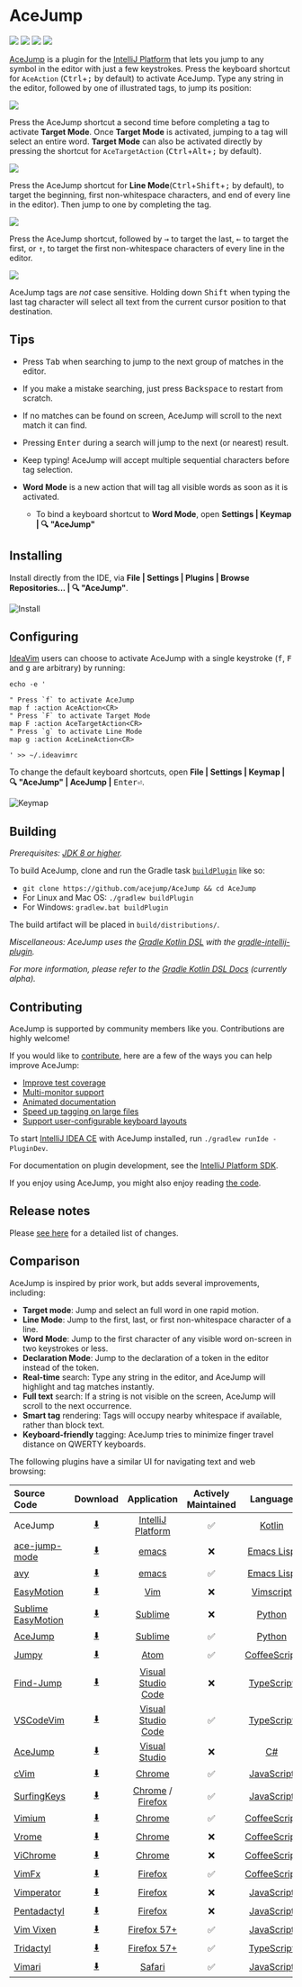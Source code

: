 # AceJump

[![][jetbrains-team-svg]][jetbrains-team-page]
[![][teamcity-status-svg]][teamcity-build-status]
[![][plugin-repo-svg]][plugin-repo-page]
[![][twitter-badge]][twitter-url]

[AceJump](https://plugins.jetbrains.com/plugin/7086) is a plugin for the [IntelliJ Platform](https://github.com/JetBrains/intellij-community/) that lets you jump to any symbol in the editor with just a few keystrokes. Press the keyboard shortcut for `AceAction` (<kbd>Ctrl</kbd>+<kbd>;</kbd> by default) to activate AceJump. Type any string in the editor, followed by one of illustrated tags, to jump its position:

![](https://cloud.githubusercontent.com/assets/175716/20177444/124fb534-a74d-11e6-8912-1d220ae27091.png)

Press the AceJump shortcut a second time before completing a tag to activate **Target Mode**. Once **Target Mode** is activated, jumping to a tag will select an entire word. **Target Mode** can also be activated directly by pressing the shortcut for `AceTargetAction` (<kbd>Ctrl</kbd>+<kbd>Alt</kbd>+<kbd>;</kbd> by default).

![](https://cloud.githubusercontent.com/assets/175716/20177362/a9976398-a74c-11e6-955d-df029c7b329b.png)

Press the AceJump shortcut for **Line Mode**(<kbd>Ctrl</kbd>+<kbd>Shift</kbd>+<kbd>;</kbd> by default), to target the beginning, first non-whitespace characters, and end of every line in the editor). Then jump to one by completing the tag.

![](https://cloud.githubusercontent.com/assets/175716/20533565/f7d04d1e-b0ab-11e6-8b89-f7b10a98752d.png)

Press the AceJump shortcut, followed by <kbd>→</kbd> to target the last, <kbd>←</kbd> to target the first, or <kbd>↑</kbd>, to target the first non-whitespace characters of every line in the editor.

![](https://cloud.githubusercontent.com/assets/175716/20177472/4f0ba956-a74d-11e6-97ba-b296eacdd396.png)

AceJump tags are *not* case sensitive. Holding down <kbd>Shift</kbd> when typing the last tag character will select all text from the current cursor position to that destination.

## Tips

- Press <kbd>Tab</kbd> when searching to jump to the next group of matches in the editor.

- If you make a mistake searching, just press <kbd>Backspace</kbd> to restart from scratch.

- If no matches can be found on screen, AceJump will scroll to the next match it can find.

- Pressing <kbd>Enter</kbd> during a search will jump to the next (or nearest) result.

- Keep typing! AceJump will accept multiple sequential characters before tag selection.

- **Word Mode** is a new action that will tag all visible words as soon as it is activated.

  - To bind a keyboard shortcut to **Word Mode**, open **Settings | Keymap | 🔍 "AceJump"**

## Installing

Install directly from the IDE, via **File | Settings | Plugins | Browse Repositories... | 🔍 "AceJump"**.

![Install](https://cloud.githubusercontent.com/assets/175716/11760310/cb4657e6-a064-11e5-8e07-837c2c0c40eb.png)

## Configuring

[IdeaVim](https://plugins.jetbrains.com/plugin/164) users can choose to activate AceJump with a single keystroke (<kbd>f</kbd>, <kbd>F</kbd> and <kbd>g</kbd> are arbitrary) by running:

```
echo -e '

" Press `f` to activate AceJump
map f :action AceAction<CR>
" Press `F` to activate Target Mode
map F :action AceTargetAction<CR>
" Press `g` to activate Line Mode
map g :action AceLineAction<CR>

' >> ~/.ideavimrc
```

To change the default keyboard shortcuts, open **File \| Settings \| Keymap \| 🔍 "AceJump" \| AceJump \|** <kbd>Enter⏎</kbd>.

![Keymap](https://cloud.githubusercontent.com/assets/175716/11760350/911aed4c-a065-11e5-8f17-49bc97ad1dad.png)

## Building

*Prerequisites: [JDK 8 or higher](http://openjdk.java.net/install/).*

To build AceJump, clone and run the Gradle task [`buildPlugin`](https://github.com/JetBrains/gradle-intellij-plugin#tasks) like so:

* `git clone https://github.com/acejump/AceJump && cd AceJump`
* For Linux and Mac OS: `./gradlew buildPlugin`
* For Windows: `gradlew.bat buildPlugin`

The build artifact will be placed in `build/distributions/`.

*Miscellaneous: AceJump uses the [Gradle Kotlin DSL](https://github.com/gradle/kotlin-dsl) with the [gradle-intellij-plugin](https://github.com/JetBrains/gradle-intellij-plugin).*

*For more information, please refer to the [Gradle Kotlin DSL Docs](https://gradle.github.io/kotlin-dsl-docs/) (currently alpha).*

## Contributing

AceJump is supported by community members like you. Contributions are highly welcome!

If you would like to [contribute](https://github.com/acejump/AceJump/pulls), here are a few of the ways you can help improve AceJump:

* [Improve test coverage](https://github.com/acejump/AceJump/issues/139)
* [Multi-monitor support](https://github.com/acejump/AceJump/issues/144)
* [Animated documentation](https://github.com/acejump/AceJump/issues/145)
* [Speed up tagging on large files](https://github.com/acejump/AceJump/issues/161)
* [Support user-configurable keyboard layouts](https://github.com/acejump/AceJump/issues/172)

To start [IntelliJ IDEA CE](https://github.com/JetBrains/intellij-community) with AceJump installed, run `./gradlew runIde -PluginDev`.

For documentation on plugin development, see the [IntelliJ Platform SDK](www.jetbrains.org/intellij/sdk/docs/).

If you enjoy using AceJump, you might also enjoy reading [the code](src/main/kotlin/org/acejump/label/Solver.kt).

## Release notes

Please [see here](/CHANGES.md) for a detailed list of changes.

## Comparison

AceJump is inspired by prior work, but adds several improvements, including:

* **Target mode**: Jump and select an full word in one rapid motion.
* **Line Mode**: Jump to the first, last, or first non-whitespace character of a line.
* **Word Mode**: Jump to the first character of any visible word on-screen in two keystrokes or less.
* **Declaration Mode**: Jump to the declaration of a token in the editor instead of the token.
* **Real-time** search: Type any string in the editor, and AceJump will highlight and tag matches instantly.
* **Full text** search: If a string is not visible on the screen, AceJump will scroll to the next occurrence.
* **Smart tag** rendering: Tags will occupy nearby whitespace if available, rather than block text.
* **Keyboard-friendly** tagging: AceJump tries to minimize finger travel distance on QWERTY keyboards.

The following plugins have a similar UI for navigating text and web browsing:

| Source Code                                                          | Download                                                                                   |   Application                                                                                   |  Actively Maintained  | Language |
| :---                                                                 | :---:                                                                                      |     :---:                                                                                       |:---:                  |   :---:  |
| AceJump                                                              | [⬇️](https://plugins.jetbrains.com/plugin/7086-acejump)                                      |     [IntelliJ Platform](https://jetbrains.com)                                                  |✅                      |[Kotlin](http://kotlinlang.org/)|
| [ace-jump-mode](https://github.com/winterTTr/ace-jump-mode)          | [⬇️](https://melpa.org/#/ace-jump-mode)                                                      |     [emacs](https://www.gnu.org/software/emacs/)                                                |❌                      |[Emacs Lisp](https://www.gnu.org/software/emacs/manual/eintr.html)|
| [avy](https://github.com/abo-abo/avy)                                | [⬇️](https://melpa.org/#/avy)                                                                |     [emacs](https://www.gnu.org/software/emacs/)                                                |✅                      |[Emacs Lisp](https://www.gnu.org/software/emacs/manual/eintr.html)|
| [EasyMotion](https://github.com/easymotion/vim-easymotion)           | [⬇️](https://vimawesome.com/plugin/easymotion)                                               |     [Vim](http://www.vim.org/)                                                                  |❌                      |[Vimscript](http://learnvimscriptthehardway.stevelosh.com/)|
| [Sublime EasyMotion](https://github.com/tednaleid/sublime-EasyMotion)| [⬇️](https://packagecontrol.io/packages/EasyMotion)                                          |     [Sublime](https://www.sublimetext.com/)                                                     |❌                      |[Python](https://www.python.org/)|
| [AceJump](https://github.com/ice9js/ace-jump-sublime)                | [⬇️](https://packagecontrol.io/packages/AceJump)                                             |     [Sublime](https://www.sublimetext.com/)                                                     |✅                      |[Python](https://www.python.org/)|
| [Jumpy](https://github.com/DavidLGoldberg/jumpy)                     | [⬇️](https://atom.io/packages/jumpy)                                                         |     [Atom](https://atom.io/)                                                                    |✅                      |[CoffeeScript](http://coffeescript.org/)|
| [Find-Jump](https://github.com/msafi/xvsc/tree/master/findJump)      | [⬇️](https://marketplace.visualstudio.com/items?itemName=mksafi.find-jump)                   |     [Visual Studio Code](https://code.visualstudio.com/)                                        |❌                      |[TypeScript](https://www.typescriptlang.org/)|
| [VSCodeVim](https://github.com/VSCodeVim/Vim)                        | [⬇️](https://marketplace.visualstudio.com/items?itemName=vscodevim.vim)                      |     [Visual Studio Code](https://code.visualstudio.com/)                                        |✅                      |[TypeScript](https://www.typescriptlang.org/)|
| [AceJump](https://github.com/jsturtevant/ace-jump)                   | [⬇️](https://marketplace.visualstudio.com/items?itemName=jsturtevant.AceJump)                |     [Visual Studio](https://www.visualstudio.com/)                                              |❌                      |[C#](https://docs.microsoft.com/en-us/dotnet/csharp/language-reference/)|
| [cVim](https://github.com/1995eaton/chromium-vim)                    | [⬇️](https://chrome.google.com/webstore/detail/cvim/ihlenndgcmojhcghmfjfneahoeklbjjh)        |     [Chrome](https://www.google.com/chrome)                                                     |✅                      |[JavaScript](https://www.javascript.com/)|
| [SurfingKeys](https://github.com/brookhong/Surfingkeys)              | [⬇️](https://chrome.google.com/webstore/detail/surfingkeys/gfbliohnnapiefjpjlpjnehglfpaknnc) |     [Chrome](https://www.google.com/chrome) / [Firefox](https://www.mozilla.org/firefox)        |✅                      |[JavaScript](https://www.javascript.com/)|
| [Vimium](https://github.com/philc/vimium)                            | [⬇️](https://chrome.google.com/webstore/detail/vimium/dbepggeogbaibhgnhhndojpepiihcmeb)      |     [Chrome](https://www.google.com/chrome)                                                     |✅                      |[CoffeeScript](http://coffeescript.org/)|
| [Vrome](https://github.com/jinzhu/vrome)                             | [⬇️](https://chrome.google.com/webstore/detail/vrome/godjoomfiimiddapohpmfklhgmbfffjj)       |     [Chrome](https://www.google.com/chrome)                                                     |❌                      |[CoffeeScript](http://coffeescript.org/)|
| [ViChrome](https://github.com/k2nr/ViChrome)                         | [⬇️](https://chrome.google.com/webstore/detail/vichrome/gghkfhpblkcmlkmpcpgaajbbiikbhpdi)    |     [Chrome](https://www.google.com/chrome)                                                     |❌                      |[CoffeeScript](http://coffeescript.org/)|
| [VimFx](https://github.com/akhodakivskiy/VimFx)                      | [⬇️](https://addons.mozilla.org/firefox/addon/vimfx)                                         |     [Firefox](https://www.mozilla.org/firefox)                                                  |✅                      |[CoffeeScript](http://coffeescript.org/)|
| [Vimperator](https://github.com/vimperator/vimperator-labs/)         | [⬇️](https://addons.mozilla.org/firefox/addon/vimperator/)                                   |     [Firefox](https://www.mozilla.org/firefox)                                                  |❌                      |[JavaScript](https://www.javascript.com/)|
| [Pentadactyl](https://github.com/5digits/dactyl)                     | [⬇️](https://addons.mozilla.org/firefox/addon/pentadactyl/)                                  |     [Firefox](https://www.mozilla.org/firefox)                                                  |❌                      |[JavaScript](https://www.javascript.com/)| 
| [Vim Vixen](https://github.com/ueokande/vim-vixen)                   | [⬇️](https://addons.mozilla.org/firefox/addon/vim-vixen/)                                    |     [Firefox 57+](https://blog.mozilla.org/addons/2017/09/28/webextensions-in-firefox-57/)      |✅                      |[JavaScript](https://www.javascript.com/)|
| [Tridactyl](https://github.com/tridactyl/tridactyl)                  | [⬇️](https://addons.mozilla.org/firefox/addon/tridactyl-vim/)                                |     [Firefox 57+](https://blog.mozilla.org/addons/2017/09/28/webextensions-in-firefox-57/)      |✅                      |[TypeScript](https://www.typescriptlang.org/)|
| [Vimari](https://github.com/guyht/vimari)                            | [⬇️](https://github.com/guyht/vimari/releases)                                               |     [Safari](https://www.apple.com/safari/)                                                     |✅                      |[JavaScript](https://www.javascript.com/)|


<!-- Badges -->
[jetbrains-team-page]: https://confluence.jetbrains.com/display/ALL/JetBrains+on+GitHub
[jetbrains-team-svg]: http://jb.gg/badges/team-flat-square.svg
[teamcity-build-status]: https://teamcity.jetbrains.com/viewType.html?buildTypeId=acejump_buildplugin&guest=1
[teamcity-status-svg]: https://teamcity.jetbrains.com/app/rest/builds/buildType:acejump_buildplugin/statusIcon.svg
[plugin-repo-page]: https://plugins.jetbrains.com/plugin/7086-acejump
[plugin-repo-svg]: https://img.shields.io/jetbrains/plugin/v/7086-acejump.svg
[twitter-url]: https://twitter.com/search?f=tweets&q=AceJump
[twitter-badge]: https://img.shields.io/twitter/url/http/shields.io.svg?style=social
